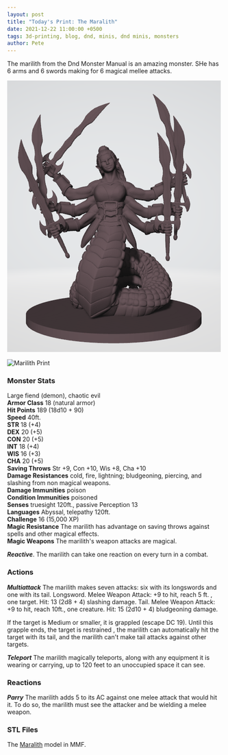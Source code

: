 ```yaml
---
layout: post
title: "Today's Print: The Maralith"
date: 2021-12-22 11:00:00 +0500
tags: 3d-printing, blog, dnd, minis, dnd minis, monsters
author: Pete
---
```

The marilith from the Dnd Monster Manual is an amazing monster. SHe has 6 arms and 6 swords making for 6 magical mellee attacks.

![Maralith Model](/images/blog_maralith.png)

![Marilith Print](/images/blog_maralith_print.png)

### Monster Stats
Large fiend (demon), chaotic evil<br/>
**Armor Class** 18 (natural armor)<br/>
**Hit Points** 189 (18d10 + 90)<br/>
**Speed** 40ft.<br/>
**STR** 18 (+4)<br/>
**DEX** 20 (+5)<br/>
**CON** 20 (+5)<br/>
**INT** 18 (+4)<br/>
**WIS** 16 (+3)<br/>
**CHA** 20 (+5)<br/>
**Saving Throws** Str +9, Con +10, Wis +8, Cha +10<br/>
**Damage Resistances** cold, fire, lightning; bludgeoning, piercing, and slashing from non magical weapons.<br/>
**Damage Immunities** poison<br/>
**Condition Immunities** poisoned<br/>
**Senses** truesight 120ft., passive Perception 13<br/>
**Languages** Abyssal, telepathy 120ft.<br/>
**Challenge** 16 (15,000 XP)<br/>
**Magic Resistance** The marilith has advantage on saving throws against spells and other magical effects.<br/>
**Magic Weapons** The marilith's weapon attacks are magical.<br/>

***Reactive***. The marilith can take one reaction on every turn in a combat.

### Actions

***Multiattack*** The marilith makes seven attacks: six with its longswords and one with its tail.
Longsword. Melee Weapon Attack: +9 to hit, reach 5 ft. , one target.
Hit: 13 (2d8 + 4) slashing damage.
Tail. Melee Weapon Attack: +9 to hit, reach 10ft., one creature.
Hit: 15 (2d10 + 4) bludgeoning damage.

If the target is Medium or smaller, it is grappled (escape DC 19).
Until this grapple ends, the target is restrained , the marilith can automatically hit
the target with its tail, and the marilith can't make tail attacks
against other targets.

***Teleport*** The marilith magically teleports, along with any
equipment it is wearing or carrying, up to 120 feet to an
unoccupied space it can see.

### Reactions
***Parry*** The marilith adds 5 to its AC against one melee attack that would hit it.
To do so, the marilith must see the attacker and be wielding a melee weapon.

### STL Files
The [Maralith](https://www.myminifactory.com/object/3d-print-marilith-updated-129244) model in MMF.
